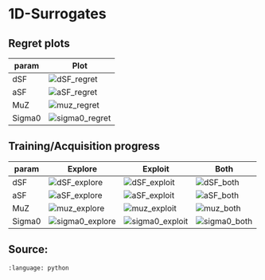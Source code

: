 # 1D-Surrogates

## Regret plots

|param| Plot|
|---------|---------|
| dSF | ![dSF_regret] |
| aSF | ![aSF_regret] |
| MuZ | ![muz_regret] |
| Sigma0 | ![sigma0_regret] |

[dSF_regret]: outdir/gp_dSF/regret.png
[aSF_regret]: outdir/gp_aSF/regret.png
[muz_regret]: outdir/gp_muz/regret.png
[sigma0_regret]: outdir/gp_sigma0/regret.png


## Training/Acquisition progress

|param| Explore | Exploit | Both |
|---------|---------|------|-----|
| dSF | ![dSF_explore] | ![dSF_exploit] | ![dSF_both] |
| aSF | ![aSF_explore] | ![aSF_exploit] | ![aSF_both] |
| MuZ | ![muz_explore] | ![muz_exploit] | ![muz_both] |
| Sigma0 | ![sigma0_explore] | ![sigma0_exploit] | ![sigma0_both] |

    
[sigma0_explore]: outdir/gp_sigma0/explore/plots/rounds.gif
[sigma0_exploit]: outdir/gp_sigma0/exploit/plots/rounds.gif
[sigma0_both]: outdir/gp_sigma0/both/plots/rounds.gif
[muz_explore]: outdir/gp_muz/explore/plots/rounds.gif
[muz_exploit]: outdir/gp_muz/exploit/plots/rounds.gif
[muz_both]: outdir/gp_muz/both/plots/rounds.gif
[dSF_explore]: outdir/gp_dSF/explore/plots/rounds.gif
[dSF_exploit]: outdir/gp_dSF/exploit/plots/rounds.gif
[dSF_both]: outdir/gp_dSF/both/plots/rounds.gif
[aSF_explore]: outdir/gp_aSF/explore/plots/rounds.gif
[aSF_exploit]: outdir/gp_aSF/exploit/plots/rounds.gif
[aSF_both]: outdir/gp_aSF/both/plots/rounds.gif


## Source:
```{literalinclude} 1D.py
:language: python
```
